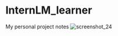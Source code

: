# InternLM_learner
My personal project notes
![screenshot_24](https://github.com/user-attachments/assets/50bb9225-85b4-4fe8-b966-a854546baa2f)
